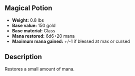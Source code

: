 ## Magical Potion
- **Weight:** 0.8 lbs
- **Base value:** 150 gold
- **Base material:** Glass
- **Mana restored:** 6d6+20 mana
- **Maximum mana gained:** +/-1 if blessed at max or cursed
## Description
Restores a small amount of mana.
